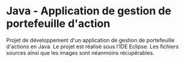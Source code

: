# Java - Application de gestion de portefeuille d'action
Projet de développement d'un application de gestion de portefeuille d'actions en Java.
Le projet est réalisé sous l'IDE Eclipse. Les fichiers sources ainsi que les images sont néanmoins récupérables.
